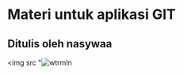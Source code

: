 # Materi untuk aplikasi GIT
## Ditulis oleh nasywaa

<img src "![wtrmln](https://github.com/xiewaavonsy/materigit/assets/150318527/ecbeb123-0efe-451b-b764-2dd110b357fc"width=200>)
